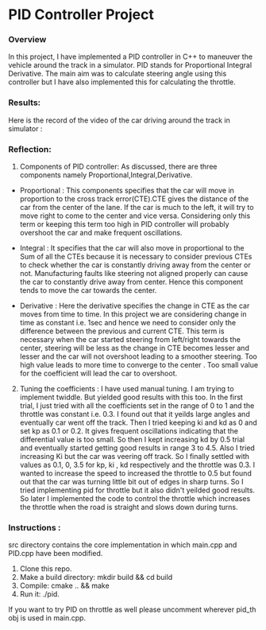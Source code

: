 # PID Controller Project

### Overview
In this project, I have implemented a PID controller in C++ to maneuver the vehicle around the track in a simulator. PID stands for Proportional Integral Derivative. The main aim was to calculate steering angle using this controller but I have also implemented this for calculating the throttle. 

### Results: 
Here is the record of the video of the car driving around the track in simulator :


### Reflection:

1. Components of PID controller:
As discussed, there are three components namely Proportional,Integral,Derivative.

- Proportional : This components specifies that the car will move in proportion to the cross track error(CTE).CTE gives the distance of the car from the center of the lane. If the car is much to the left, it will try to move right to come to the center and vice versa. Considering only this term or keeping this term too high in PID controller will probably overshoot the car and make frequent oscillations.

- Integral : It specifies that the car will also move in proportional to the Sum of all the CTEs because it is necessary to consider previous CTEs to check whether the car is constantly driving away from the center or not. Manufacturing faults like steering not aligned properly can cause the car to constantly drive away from center. Hence this component tends to move the car towards the center.

- Derivative : Here the derivative specifies the change in CTE as the car moves from time to time. In this project we are considering change in time as constant i.e. 1sec and hence we need to consider only the difference between the previous and current CTE. This term is necessary when the car started steering from left/right towards the center, steering will be less as the change in CTE becomes lesser and lesser and the car will not overshoot leading to a smoother steering. Too high value leads to more time to converge to the center . Too small value for the coefficient will lead the car to overshoot.


2. Tuning the coefficients :
I have used manual tuning. I am trying to implement twiddle. But yielded good results with this too. In the first trial, I just tried with all the coefficients set in the range of 0 to 1 and the throttle was constant i.e. 0.3. I found out that it yeilds large angles and eventually car went off the track. Then I tried keeping ki and kd as 0 and set kp as 0.1 or 0.2. It gives frequent oscillations indicating that the differential value is too small. So then I kept increasing kd by 0.5 trial and eventually started getting good results in range 3 to 4.5. Also I tried increasing Ki but the car was veering off track. So I finally settled with values as 0.1, 0, 3.5 for kp, ki , kd respectively and the throttle was 0.3. I wanted to increase the speed to increased the throttle to 0.5 but found out that the car was turning little bit out of edges in sharp turns. So I tried implementing pid for throttle but it also didn't yeilded good results. So later I implemented the code to control the throttle which increases the throttle when the road is straight and slows down during turns.



### Instructions : 
src directory contains the core implementation in which main.cpp and PID.cpp have been modified.

1. Clone this repo.
2. Make a build directory: mkdir build && cd build
3. Compile: cmake .. && make
4. Run it: ./pid.

If you want to try PID on throttle as well please uncomment wherever pid_th obj is used in main.cpp.


